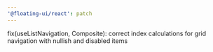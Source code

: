 ```yaml
---
'@floating-ui/react': patch
---
```


fix(useListNavigation, Composite): correct index calculations for grid navigation with nullish and disabled items
